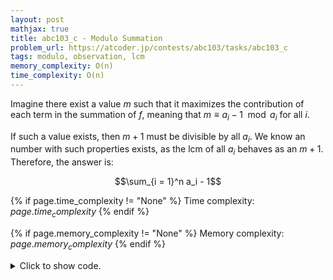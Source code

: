 ```yaml
---
layout: post
mathjax: true
title: abc103_c - Modulo Summation
problem_url: https://atcoder.jp/contests/abc103/tasks/abc103_c
tags: modulo, observation, lcm
memory_complexity: O(n)
time_complexity: O(n)
---
```


Imagine there exist a value $m$ such that it maximizes the contribution of
each term in the summation of $f$, meaning that $m \equiv a_i - 1 \mod a_i$
for all $i$.

If such a value exists, then $m + 1$ must be divisible by all $a_i$. We know
an number with such properties exists, as the lcm of all $a_i$ behaves as an
$m + 1$. Therefore, the answer is:

$$\sum_{i = 1}^n a_i - 1$$


{% if page.time_complexity != "None" %}
Time complexity: ${{ page.time_complexity }}$
{% endif %}

{% if page.memory_complexity != "None" %}
Memory complexity: ${{ page.memory_complexity }}$
{% endif %}

<details>
<summary>
<p style="display:inline">Click to show code.</p>
</summary>
```cpp
{% raw %}
using namespace std;
using ll = long long;
using ii = pair<int, int>;
using vi = vector<int>;
ll solve(vi a) { return accumulate(begin(a), end(a), 0LL) - (int)(a).size(); }
int main(void)
{
    ios::sync_with_stdio(false), cin.tie(NULL);
    int n;
    cin >> n;
    vi a(n);
    for (auto &ai : a)
        cin >> ai;
    cout << solve(a) << endl;
    return 0;
}

{% endraw %}
```
</details>

